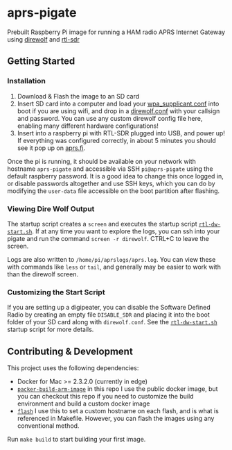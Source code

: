 # aprs-pigate
Prebuilt Raspberry Pi image for running a HAM radio APRS Internet Gateway using [direwolf] and [rtl-sdr]

## Getting Started

### Installation
1. Download & Flash the image to an SD card
2. Insert SD card into a computer and load your [wpa_supplicant.conf] into boot if you are using wifi, and drop in a [direwolf.conf](files/boot/direwolf.conf) with your callsign and password. You can use any custom direwolf config file here, enabling many different hardware configurations!
3. Insert into a raspberry pi with RTL-SDR plugged into USB, and power up! If everything was configured correctly, in about 5 minutes you should see it pop up on [aprs.fi].

Once the pi is running, it should be available on your network with hostname `aprs-pigate` and accessible via SSH `pi@aprs-pigate` using the default raspberry password. It is a good idea to change this once logged in, or disable passwords altogether and use SSH keys, which you can do by modifying the `user-data` file accessible on the boot partition after flashing.

### Viewing Dire Wolf Output
The startup script creates a `screen` and executes the startup script [`rtl-dw-start.sh`]. If at any time you want to explore the logs, you can ssh into your pigate and run the command `screen -r direwolf`. CTRL+C to leave the screen.

Logs are also written to `/home/pi/aprslogs/aprs.log`. You can view these with commands like `less` or `tail`, and generally may be easier to work with than the direwolf screen.

### Customizing the Start Script
If you are setting up a digipeater, you can disable the Software Defined Radio by creating an empty file `DISABLE_SDR` and placing it into the boot folder of your SD card along with `direwolf.conf`. See the [`rtl-dw-start.sh`] startup script for more details.

## Contributing & Development
This project uses the following dependencies:
- Docker for Mac >= 2.3.2.0 (currently in edge)
- [`packer-build-arm-image`] in this repo I use the public docker image, but you can checkout this repo if you need to customize the build environment and build a custom docker image
- [`flash`] I use this to set a custom hostname on each flash, and is what is referenced in Makefile. However, you can flash the images using any conventional method.

Run `make build` to start building your first image.

[aprs.fi]: https://aprs.fi
[direwolf]: https://github.com/wb2osz/direwolf
[`flash`]: https://github.com/hypriot/flash
[`packer-build-arm-image`]: https://github.com/solo-io/packer-builder-arm-image/
[rtl-sdr]: https://www.rtl-sdr.com/
[`rtl-dw-start.sh`]: files/home/pi/rtl-dw-start.sh
[wpa_supplicant.conf]: https://www.raspberrypi.org/documentation/configuration/wireless/headless.md
